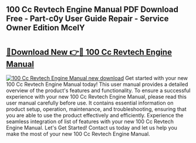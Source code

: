 ## 100 Cc Revtech Engine Manual PDF Download Free - Part-c0y User Guide Repair - Service Owner Edition McelY

# <h2><a href="http://bc62291.oget.top/?id=100+Cc+Revtech+Engine+Manual">🔗Download New 👉🔴 100 Cc Revtech Engine Manual</a></h2>

[![100 Cc Revtech Engine Manual new download](https://i.imgur.com/5g1atiW.png)](http://bc62291.oget.top/?id=100+Cc+Revtech+Engine+Manual)
Get started with your new 100 Cc Revtech Engine Manual today! This user manual provides a detailed overview of the product's features and functionality. To ensure a successful experience with your new 100 Cc Revtech Engine Manual, please read this user manual carefully before use. It contains essential information on product setup, operation, maintenance, and troubleshooting, ensuring that you are able to use the product effectively and efficiently. Experience the seamless integration of list of features with your new 100 Cc Revtech Engine Manual. Let's Get Started! Contact us today and let us help you make the most of your new 100 Cc Revtech Engine Manual.
